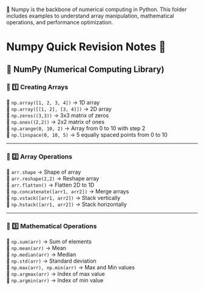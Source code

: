 🔢 Numpy is the backbone of numerical computing in Python. This folder includes examples to understand array manipulation, mathematical operations, and performance optimization.

# Numpy Quick Revision Notes 🚀

## 🔢 NumPy (Numerical Computing Library)  

### 🔹 1️⃣ Creating Arrays  
📌 `np.array([1, 2, 3, 4])` → 1D array  
📌 `np.array([[1, 2], [3, 4]])` → 2D array  
📌 `np.zeros((3,3))` → 3x3 matrix of zeros  
📌 `np.ones((2,2))` → 2x2 matrix of ones  
📌 `np.arange(0, 10, 2)` → Array from 0 to 10 with step 2  
📌 `np.linspace(0, 10, 5)` → 5 equally spaced points from 0 to 10  

---

### 🔹 2️⃣ Array Operations  
📌 `arr.shape` → Shape of array  
📌 `arr.reshape(2,2)` → Reshape array  
📌 `arr.flatten()` → Flatten 2D to 1D  
📌 `np.concatenate([arr1, arr2])` → Merge arrays  
📌 `np.vstack([arr1, arr2])` → Stack vertically  
📌 `np.hstack([arr1, arr2])` → Stack horizontally  

---

### 🔹 3️⃣ Mathematical Operations  
📌 `np.sum(arr)` → Sum of elements  
📌 `np.mean(arr)` → Mean  
📌 `np.median(arr)` → Median  
📌 `np.std(arr)` → Standard deviation  
📌 `np.max(arr), np.min(arr)` → Max and Min values  
📌 `np.argmax(arr)` → Index of max value  
📌 `np.argmin(arr)` → Index of min value  